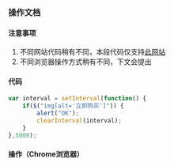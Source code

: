 ### 操作文档

#### 注意事项

1. 不同网站代码稍有不同，本段代码仅支持[此网站](http://cn.ssgdfs.com/)
2. 不同浏览器操作方式稍有不同，下文会提出

#### 代码

```js
var interval = setInterval(function() {
	if($("img[alt='立即购买']")) {
		alert("OK");
		clearInterval(interval);
	}
},5000);
```
#### 操作（Chrome浏览器）
